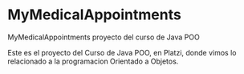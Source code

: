# MyMedicalAppointments
MyMedicalAppointments proyecto del curso de Java POO

Este es el proyecto del Curso de Java POO, en Platzi, donde vimos lo relacionado a la programacion Orientado a Objetos. 
